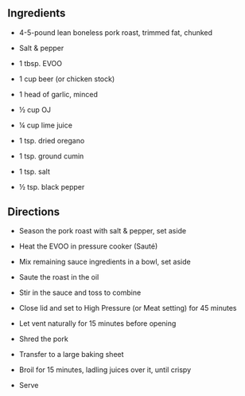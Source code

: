 # 

## Ingredients

- 4-5-pound lean boneless pork roast, trimmed fat, chunked

- Salt & pepper

- 1 tbsp. EVOO

- 1 cup beer (or chicken stock)

- 1 head of garlic, minced

- ½ cup OJ

- ¼ cup lime juice

- 1 tsp. dried oregano

- 1 tsp. ground cumin

- 1 tsp. salt

- ½ tsp. black pepper

## Directions

- Season the pork roast with salt & pepper, set aside

- Heat the EVOO in pressure cooker (Sauté)

- Mix remaining sauce ingredients in a bowl, set aside

- Saute the roast in the oil

- Stir in the sauce and toss to combine

- Close lid and set to High Pressure (or Meat setting) for 45 minutes

- Let vent naturally for 15 minutes before opening

- Shred the pork

- Transfer to a large baking sheet

- Broil for 15 minutes, ladling juices over it, until crispy

- Serve
